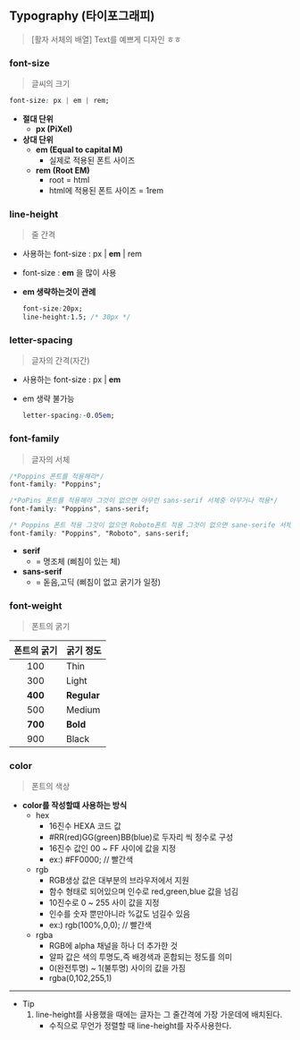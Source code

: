 ## Typography (타이포그래피)
>[활자 서체의 배열] Text를 예쁘게 디자인 ㅎㅎ

### font-size
>글씨의 크기


```CSS
font-size: px | em | rem;
```
- **절대 단위**
    - **px (PiXel)** 
- **상대 단위**
    - **em (Equal to capital M)**
        - 실제로 적용된 폰트 사이즈 
    - **rem (Root EM)**
        - root = html 
        - html에 적용된 폰트 사이즈 = 1rem

### line-height
>줄 간격
- 사용하는 font-size : px | **em** | rem
- font-size : **em** 을 많이 사용
- **em 생략하는것이 관례**

    ```CSS
    font-size:20px;
    line-height:1.5; /* 30px */
    ```
### letter-spacing
>글자의 간격(자간)
- 사용하는 font-size : px | **em** 
- em 생략 불가능

    ```CSS
    letter-spacing:-0.05em;
    ```
### font-family
>글자의 서체


```CSS
/*Poppins 폰트를 적용해라*/
font-family: "Poppins";

/*PoPins 폰트를 적용해라 그것이 없으면 아무런 sans-serif 서체중 아무거나 적용*/
font-family: "Poppins", sans-serif;

/* Poppins 폰트 적용 그것이 없으면 Roboto폰트 적용 그것이 없으면 sane-serife 서체 적용*/
font-family: "Poppins", "Roboto", sans-serif;
```
- **serif** 
    - = 명조체 (삐침이 있는 체)
- **sans-serif** 
    - = 돋음,고딕 (삐침이 없고 굵기가 일정)
### font-weight
>폰트의 굵기


|폰트의 굵기|굵기 정도|
|:----:|:------|
|100|Thin|
|300|Light|
|**400**|**Regular**|
|500|Medium|
|**700**|**Bold**|
|900|Black|

### color
> 폰트의 색상
- **color를 작성할떄 사용하는 방식**
    - hex 
        - 16진수 HEXA 코드 값 
        - #RR(red)GG(green)BB(blue)로 두자리 씩 정수로 구성
        - 16진수 값인 00 ~ FF 사이에 값을 지정
        - ex:) #FF0000; // 빨간색
    - rgb
        - RGB생상 값은 대부분의 브라우저에서 지원
        - 함수 형태로 되어있으며 인수로 red,green,blue 값을 넘김
        - 10진수로 0 ~ 255 사이 값을 지정
        - 인수를 숫자 뿐만아니라 %값도 넘길수 있음
        - ex:) rgb(100%,0,0); // 빨간색
    - rgba
        - RGB에 alpha 채널을 하나 더 추가한 것
        - 알파 값은 색의 투명도,즉 배경색과 혼합되는 정도를 의미
        - 0(완전투명) ~ 1(불투명) 사이의 값을 가짐
        - rgba(0,102,255,1)

 ---

- Tip
    1. line-height를 사용했을 때에는 글자는 그  줄간격에 가장 가운데에 배치된다.
        - 수직으로 무언가 정렬할 때 line-height를 자주사용한다.

